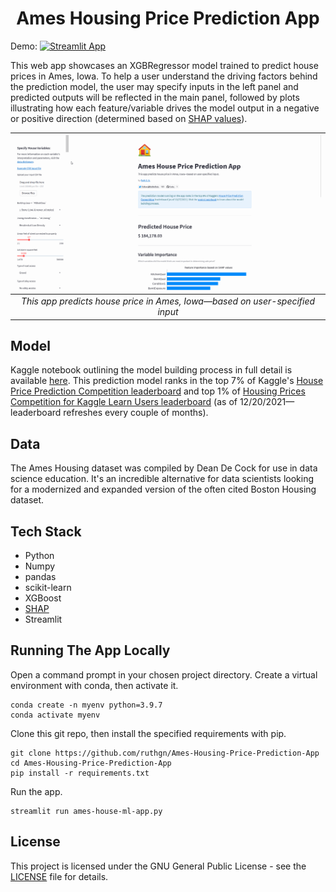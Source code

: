 <h1 align="center">
    Ames Housing Price Prediction App 
</h1>

Demo: [![Streamlit App](https://static.streamlit.io/badges/streamlit_badge_black_white.svg)](https://share.streamlit.io/ruthgn/ames-housing-price-prediction/main/ames-house-ml-app.py)

This web app showcases an XGBRegressor model trained to predict house prices in Ames, Iowa. To help a user understand the driving factors behind the prediction model, the user may specify inputs in the left panel and predicted outputs will be reflected in the main panel, followed by plots illustrating how each feature/variable drives the model output in a negative or positive direction (determined based on [SHAP values](https://towardsdatascience.com/one-feature-attribution-method-to-supposedly-rule-them-all-shapley-values-f3e04534983d)).


| ![screen-gif](assets/ames-house-price-demo-screencast.gif) | 
|:--:| 
| *This app predicts house price in Ames, Iowa—based on user-specified input* |

## Model
Kaggle notebook outlining the model building process in full detail is available [here](https://www.kaggle.com/ruthgn/house-prices-top-8-featengineering-xgb-optuna/notebook).
This prediction model ranks in the top 7% of Kaggle's [House Price Prediction Competition leaderboard](https://www.kaggle.com/c/house-prices-advanced-regression-techniques/overview) and top 1% of [Housing Prices Competition for Kaggle Learn Users leaderboard](https://www.kaggle.com/c/home-data-for-ml-course/overview) (as of 12/20/2021—leaderboard refreshes every couple of months). 

## Data
The Ames Housing dataset was compiled by Dean De Cock for use in data science education. It's an incredible alternative for data scientists looking for a modernized and expanded version of the often cited Boston Housing dataset.

## Tech Stack
* Python
* Numpy
* pandas
* scikit-learn
* XGBoost
* [SHAP](https://shap.readthedocs.io/en/latest/index.html#)
* Streamlit


## Running The App Locally
Open a command prompt in your chosen project directory. Create a virtual environment with conda, then activate it.
```
conda create -n myenv python=3.9.7
conda activate myenv
```

Clone this git repo, then install the specified requirements with pip.
```
git clone https://github.com/ruthgn/Ames-Housing-Price-Prediction-App
cd Ames-Housing-Price-Prediction-App
pip install -r requirements.txt
```

Run the app.
```
streamlit run ames-house-ml-app.py
```

## License
This project is licensed under the GNU General Public License - see the [LICENSE](https://github.com/ruthgn/Ames-Housing-Price-Prediction-App/blob/main/LICENSE) file for details.